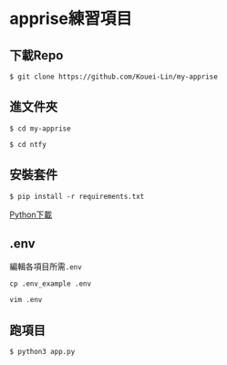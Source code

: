# apprise練習項目

## 下載Repo
`$ git clone https://github.com/Kouei-Lin/my-apprise`

## 進文件夾
`$ cd my-apprise`


`$ cd ntfy`

## 安裝套件

`$ pip install -r requirements.txt`

[Python下載](https://www.python.org/downloads/)

## .env
編輯各項目所需`.env`

`cp .env_example .env`

`vim .env`

## 跑項目
`$ python3 app.py`
